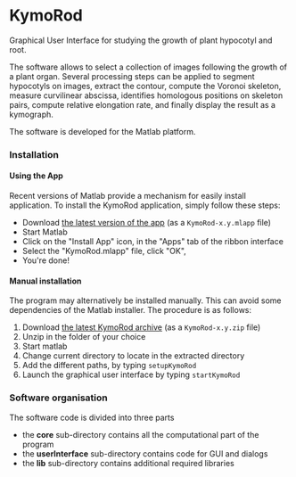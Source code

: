 KymoRod
=========

Graphical User Interface for studying the growth of plant hypocotyl and root. 

The software allows to select a collection of images following the growth of a plant organ. 
Several processing steps can be applied to segment hypocotyls on images, extract the contour,
compute the Voronoi skeleton, measure curvilinear abscissa, identifies homologous positions on 
skeleton pairs, compute relative elongation rate, and finally display the result as a kymograph.

The software is developed for the Matlab platform.

### Installation

#### Using the App

Recent versions of Matlab provide a mechanism for easily install application. To install the KymoRod application, simply follow these steps:
* Download [the latest version of the app](https://github.com/ijpb/KymoRod/releases) (as a `KymoRod-x.y.mlapp` file)
* Start Matlab
* Click on the "Install App" icon, in the "Apps" tab of the ribbon interface
* Select the "KymoRod.mlapp" file, click "OK",
* You're done!

#### Manual installation

The program may alternatively be installed manually. This can avoid some dependencies of the Matlab installer. The procedure is as follows:

1. Download [the latest KymoRod archive](https://github.com/ijpb/KymoRod/releases) (as a `KymoRod-x.y.zip` file)
2. Unzip in the folder of your choice
3. Start matlab
4. Change current directory to locate in the extracted directory
5. Add the different paths, by typing `setupKymoRod`
6. Launch the graphical user interface by typing `startKymoRod`

### Software organisation

The software code is divided into three parts
* the **core** sub-directory contains all the computational part of the program
* the **userInterface** sub-directory contains code for GUI and dialogs
* the **lib** sub-directory contains additional required libraries
